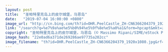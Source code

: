 ```yaml
---
layout: post
title:  "圣帕特里克岛上的皮尔城堡，马恩岛"
date:   "2019-07-04 16:00:00 +0800"
image_url: "http://cn.bing.com/th?id=OHR.PeelCastle_ZH-CN6366204379_1920x1080.jpg&rf=LaDigue_1920x1080.jpg&pid=hp"
link: "/search?q=%e7%9a%ae%e5%b0%94%e5%9f%8e%e5%a0%a1&form=hpcapt&mkt=zh-cn"
copyright: "圣帕特里克岛上的皮尔城堡，马恩岛 (© Massimo Ripani/SIME/eStock Photo)"
image_hash: "22e0ad6a371de269286ae97735a202cc"
image_filename: "th?id=OHR.PeelCastle_ZH-CN6366204379_1920x1080.jpg&rf=LaDigue_1920x1080.jpg&pid=hp"
---
```


